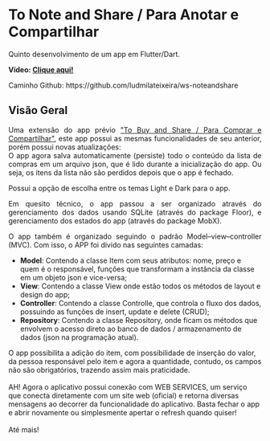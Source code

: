# To Note and Share / Para Anotar e Compartilhar
<p>Quinto desenvolvimento de um app em Flutter/Dart.</p>
<p><b>Vídeo: <a href="https://youtu.be/ME13MoF5dJQ">Clique aqui!</a></b></p>
Caminho Github: https://github.com/ludmilateixeira/ws-noteandshare

## Visão Geral
<p align="justify">Uma extensão do app prévio <a href="https://github.com/ludmilateixeira/noteandsharedwithsql">"To Buy and Share / Para Comprar e Compartilhar"</a>, este app possui as mesmas funcionalidades de seu anterior, porém possui novas atualizações: 
<br/>
O app agora salva automaticamente (persiste) todo o conteúdo da lista de compras em um arquivo json, que é lido durante a inicialização do app. Ou seja, os itens da lista não são perdidos depois que o app é fechado.</p>
<p align="justify">Possui a opção de escolha entre os temas Light e Dark para o app.</p>
<p align="justify">Em quesito técnico, o app passou a ser organizado através do gerenciamento dos dados usando SQLite (através do package Floor), e gerenciamento dos estados do app (através do package MobX). </p>
<p align="justify">O app também é organizado seguindo o padrão Model–view–controller (MVC). Com isso, o APP foi divido nas seguintes camadas:</p>
<ul>
<li><b>Model</b>: Contendo a classe Item com seus atributos: nome, preço e quem é o responsável, funções que transformam a instância da classe em um objeto json e vice-versa;</li>
<li><b>View</b>: Contendo a classe View onde estão todos os métodos de layout e design do app;</li>
<li><b>Controller</b>: Contendo a classe Controlle, que controla o fluxo dos dados, possuindo as funções de insert, update e delete (CRUD);</li>
<li><b>Repository</b>: Contendo a classe Repository, onde ficam os métodos que envolvem o acesso direto ao banco de dados / armazenamento de dados (json na programação atual).</li>
</ul> 
O app possibilita a adição do item, com possibilidade de inserção do valor, da pessoa responsável pelo item e agora a quantidade, contudo, os campos não são obrigatórios, trazendo assim mais praticidade.
<br/><br/>
AH! Agora o aplicativo possui conexão com WEB SERVICES, um serviço que conecta diretamente com um site web (oficial) e retorna diversas mensagens ao decorrer da funcionalidade do aplicativo. Basta fechar o app e abrir novamente ou simplesmente apertar o refresh quando quiser!
<br/><br/>
Até mais!
